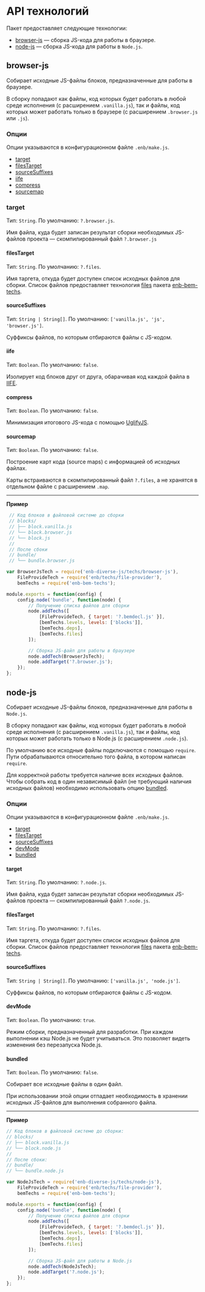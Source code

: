 API технологий
==============

Пакет предоставляет следующие технологии:

* [browser-js](#browser-js) — сборка JS-кода для работы в браузере.
* [node-js](#node-js) — сборка JS-кода для работы в `Node.js`.

browser-js
----------

Собирает исходные JS-файлы блоков, предназначенные для работы в браузере.

В сборку попадают как файлы, код которых будет работать в любой среде исполнения (с расширением `.vanilla.js`), так и файлы, код которых может работать только в браузере (с расширением `.browser.js` или `.js`).

### Опции

Опции указываются в конфигурационном файле `.enb/make.js`.

* [target](#target)
* [filesTarget](#filestarget)
* [sourceSuffixes](#sourcesuffixes)
* [iife](#iife)
* [compress](#compress)
* [sourcemap](#sourcemap)

### target

Тип: `String`. По умолчанию: `?.browser.js`.

Имя файла, куда будет записан результат сборки необходимых JS-файлов проекта —
скомпилированный файл `?.browser.js`

#### filesTarget

Тип: `String`. По умолчанию: `?.files`.

Имя таргета, откуда будет доступен список исходных файлов для сборки. Список файлов предоставляет технология [files](https://ru.bem.info/tools/bem/enb-bem-techs/readme#files)
пакета [enb-bem-techs](https://ru.bem.info/tools/bem/enb-bem-techs/readme/).

#### sourceSuffixes

Тип: `String | String[]`. По умолчанию: `['vanilla.js', 'js', 'browser.js']`.

Суффиксы файлов, по которым отбираются файлы с JS-кодом.

#### iife

Тип: `Boolean`. По умолчанию: `false`.

Изолирует код блоков друг от друга, обарачивая код каждой файла в [IIFE](https://en.wikipedia.org/wiki/Immediately-invoked_function_expression).

#### compress

Тип: `Boolean`. По умолчанию: `false`.

Минимизация итогового JS-кода с помощью [UglifyJS](https://github.com/mishoo/UglifyJS2).

#### sourcemap

Тип: `Boolean`. По умолчанию: `false`.

Построение карт кода (source maps) с информацией об исходных файлах.

Карты встраиваются в скомпилированный файл `?.files`, а не хранятся в отдельном файле с расширением `.map`.

--------------------------------------

**Пример**

```js
 // Код блоков в файловой системе до сборки
 // blocks/
 // ├── block.vanilla.js
 // └── block.browser.js
 // └── block.js
 //
 // После сбоки
 // bundle/
 // └── bundle.browser.js

var BrowserJsTech = require('enb-diverse-js/techs/browser-js'),
    FileProvideTech = require('enb/techs/file-provider'),
    bemTechs = require('enb-bem-techs');

module.exports = function(config) {
    config.node('bundle', function(node) {
        // Получение списка файлов для сборки
        node.addTechs([
            [FileProvideTech, { target: '?.bemdecl.js' }],
            [bemTechs.levels, levels: ['blocks']],
            [bemTechs.deps],
            [bemTechs.files]
        ]);

        // Сборка JS-файл для работы в браузере
        node.addTech(BrowserJsTech);
        node.addTarget('?.browser.js');
    });
};
```

node-js
-------

Собирает исходные JS-файлы блоков, предназначенные для работы в `Node.js`.

В сборку попадают как файлы, код которых будет работать в любой среде исполнения (с расширением `.vanilla.js`), так и файлы, код которых может работать только в Node.js (с расширением `.node.js`).

По умолчанию все исходные файлы подключаются с помощью `require`. Пути обрабатываются относительно того файла, в котором написан `require`.

Для корректной работы требуется наличие всех исходных файлов. Чтобы собрать код в один независимый файл (не требующий наличия исходных файлов) необходимо использовать опцию [bundled](#bundled).


### Опции

Опции указываются в конфигурационном файле `.enb/make.js`.

* [target](#target-1)
* [filesTarget](#filestarget-1)
* [sourceSuffixes](#sourcesuffixes-1)
* [devMode](#devmode)
* [bundled](#bundled)

#### target

Тип: `String`. По умолчанию: `?.node.js`.

Имя файла, куда будет записан результат сборки необходимых JS-файлов проекта —
скомпилированный файл `?.node.js`.

#### filesTarget

Тип: `String`. По умолчанию: `?.files`.

Имя таргета, откуда будет доступен список исходных файлов для сборки. Список файлов предоставляет технология [files](https://github.com/enb-bem/enb-bem-techs/blob/master/docs/api.ru.md#files) пакета [enb-bem-techs](https://github.com/enb-bem/enb-bem-techs/blob/master/README.md).

#### sourceSuffixes

Тип: `String | String[]`. По умолчанию: `['vanilla.js', 'node.js']`.

Суффиксы файлов, по которым отбираются файлы с JS-кодом.

#### devMode

Тип: `Boolean`. По умолчанию: `true`.

Режим сборки, предназначенный для разработки. При каждом выполнении кэш Node.js не будет учитываться. Это позволяет видеть изменения без перезапуска Node.js.

#### bundled

Тип: `Boolean`. По умолчанию: `false`.

Собирает все исходные файлы в один файл.

При использовании этой опции отпадает необходимость в хранении исходных JS-файлов для выполнения собранного файла.

--------------------------------------

**Пример**

```js
// Код блоков в файловой системе до сборки:
// blocks/
// ├── block.vanilla.js
// └── block.node.js
//
// После сбоки:
// bundle/
// └── bundle.node.js

var NodeJsTech = require('enb-diverse-js/techs/node-js'),
    FileProvideTech = require('enb/techs/file-provider'),
    bemTechs = require('enb-bem-techs');

module.exports = function(config) {
    config.node('bundle', function(node) {
        // Получение списка файлов для сборки
        node.addTechs([
            [FileProvideTech, { target: '?.bemdecl.js' }],
            [bemTechs.levels, levels: ['blocks']],
            [bemTechs.deps],
            [bemTechs.files]
        ]);

        // Сборка JS-файл для работы в Node.js
        node.addTech(NodeJsTech);
        node.addTarget('?.node.js');
    });
};
```
